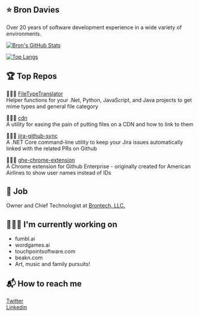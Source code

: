 ## ⭐ Bron Davies

Over 20 years of software development experience in a wide variety of environments.

[![Bron's GitHub Stats](https://github-readme-stats.vercel.app/api?username=brondavies&show_icons=true&count_private=true)](https://github.com/brondavies)

[![Top Langs](https://github-readme-stats.vercel.app/api/top-langs/?username=brondavies&layout=compact)](https://github.com/brondavies)

## 🏆 Top Repos

👨🏻‍💻 [FileTypeTranslator](https://github.com/brondavies/filetypetranslator)<br>
Helper functions for your .Net, Python, JavaScript, and Java projects to get mime types and general file category

👨🏻‍💻 [cdn](https://github.com/brondavies/cdn)<br>
A utility for easing the pain of putting files on a CDN and how to link to them

👨🏻‍💻 [jira-github-sync](https://github.com/brondavies/jira-github-sync)<br>
A .NET Core command-line utility to keep your Jira issues automatically linked with the related PRs on Github

👨🏻‍💻 [ghe-chrome-extension](https://github.com/brondavies/ghe-chrome-extension)<br>
A Chrome extension for Github Enterprise - originally created for American Airlines to show user names instead of IDs

## 💼 Job

Owner and Chief Technologist at [Brontech, LLC.](https://brontech.com/)

## 👷🏻‍♂️ I'm currently working on

- fumbl.ai
- wordgames.ai
- touchpointsoftware.com
- beakn.com
- Art, music and family pursuits!

## 📬 How to reach me

[Twitter](https://twitter.com/brondavies)
<br/>
[Linkedin](https://www.linkedin.com/in/brond)
